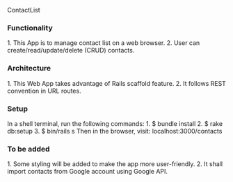 ContactList

<h3>Functionality</h3>
1. This App is to manage contact list on a web browser.
2. User can create/read/update/delete (CRUD) contacts.

<h3>Architecture</h3>
1. This Web App takes advantage of Rails scaffold feature.
2. It follows REST convention in URL routes.

<h3>Setup</h3>
In a shell terminal, run the following commands:
1. $ bundle install
2. $ rake db:setup
3. $ bin/rails s
Then in the browser, visit:
localhost:3000/contacts

<h3>To be added</h3>
1. Some styling will be added to make the app more user-friendly.
2. It shall import contacts from Google account using Google API.


